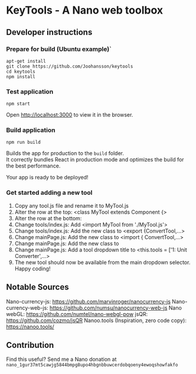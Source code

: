 # KeyTools - A Nano web toolbox

## Developer instructions

### Prepare for build (Ubuntu example)`

`apt-get install`\
`git clone https://github.com/Joohansson/keytools`\
`cd keytools`\
`npm install`

### Test application

`npm start`

Open [http://localhost:3000](http://localhost:3000) to view it in the browser.

### Build application

`npm run build`

Builds the app for production to the `build` folder.<br>
It correctly bundles React in production mode and optimizes the build for the best performance.

Your app is ready to be deployed!

### Get started adding a new tool

1. Copy any tool.js file and rename it to MyTool.js
2. Alter the row at the top: <class MyTool extends Component {>
3. Alter the row at the bottom: <export default MyTool>
4. Change tools/index.js: Add <import MyTool from './MyTool.js'>
5. Change tools/index.js: Add the new class to <export {ConvertTool,...>
6. Change mainPage.js: Add the new class to <import { ConvertTool,...>
7. Change mainPage.js: Add the new class to <const tools = [ConvertTool,...>
8. Change mainPage.js: Add a tool dropdown title to <this.tools = ['1: Unit Converter',...>
9. The new tool should now be available from the main dropdown selector. Happy coding!

## Notable Sources

Nano-currency-js: https://github.com/marvinroger/nanocurrency-js
Nano-currency-web-js: https://github.com/numsu/nanocurrency-web-js
Nano webGL: https://github.com/numtel/nano-webgl-pow
jsQR: https://github.com/cozmo/jsQR
Nanoo.tools (Inspiration, zero code copy): https://nanoo.tools/

## Contribution

Find this useful? Send me a Nano donation at `nano_1gur37mt5cawjg5844bmpg8upo4hbgnbbuwcerdobqoeny4ewoqshowfakfo`
